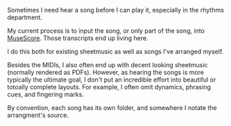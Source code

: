 Sometimes I need hear a song before I can play it,
especially in the rhythms department.

My current process is to input the song,
or only part of the song,
into [MuseScore](http://musescore.org/).
Those transcripts end up living here.

I do this both
for existing sheetmusic
as well as
songs I've arranged myself.

Besides the MIDIs, I also often end up with
decent looking sheetmusic
(normally rendered as PDFs).
However,
as hearing the songs is more typically the ultimate goal,
I don't put an incredible effort into beautiful
or totoally complete
layouts.
For example,
I often omit dynamics,
phrasing cues,
and fingering marks.

By convention,
each song has its own folder,
and somewhere I notate the arrangment's source.
